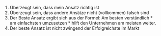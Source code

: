 1. Überzeugt sein, dass mein Ansatz richtig ist
2. Überzeugt sein, dass andere Ansätze nicht (vollkommen) falsch sind
3. Der Beste Ansatz ergibt sich aus der Formel: 
   Am besten verständlich * am einfachsten umzusetzen * hilft den Unternehmen am meisten weiter.
4. Der beste Ansatz ist nicht zwingend der Erfolgreichste im Markt